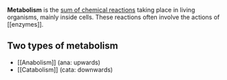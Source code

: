 **Metabolism** is the <u>sum of chemical reactions</u> taking place in living organisms, mainly inside cells. These reactions often involve the actions of [[enzymes]].

## Two types of metabolism
- [[Anabolism]] (ana: upwards)
- [[Catabolism]] (cata: downwards)
